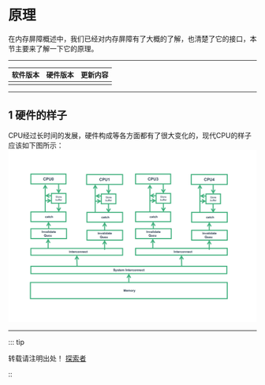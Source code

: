 # 原理
在内存屏障概述中，我们已经对内存屏障有了大概的了解，也清楚了它的接口，本节主要来了解一下它的原理。

---

| 软件版本  | 硬件版本 | 更新内容 |
|---------|--------|----------|
|         |        |          |

---

## 1 硬件的样子

CPU经过长时间的发展，硬件构成等各方面都有了很大变化的，现代CPU的样子应该如下图所示：
![](./cpu-catch-memory/cpu-catch-memory_01.png)

---
::: tip  

转载请注明出处！ [探索者](http://www.cxy.wiki)

::

<Vssue :title="$title" />
